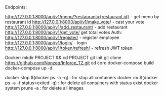 Endpoints:

  http://127.0.0.1:8000/api/v1/menu/?restaurant={restaurant.id} - get menu by restaurant id
  http://127.0.0.1:8000/api/v1/make_vote/ - cast your vote
  http://127.0.0.1:8000/api/v1/add_restaurant/ - add restaurant
  http://127.0.0.1:8000/api/v1/get_vote/ get total votes
Auth:
  http://127.0.0.1:8000/api/v1/register/ - register employee
  http://127.0.0.1:8000/api/v1/login/ - login
  http://127.0.0.1:8000/api/v1/token/refresh/ - refresh JWT token


Docker:
  mkdir PROJECT && cd PROJECT
  git init
  git clone https://github.com/Nonzeq/Inforce_TZ.git
  cd core
  docker-compose build
  docker-compose up -d
  
  
docker stop $(docker ps -a -q) : for stop all containers
docker rm $(docker ps -a -f status=exited -q) : for delete all containers with status exist
docker system prune -a : for delete all images
